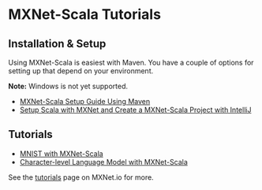 # MXNet-Scala Tutorials

## Installation & Setup

Using MXNet-Scala is easiest with Maven. You have a couple of options for setting up that depend on your environment.

**Note:** Windows is not yet supported.

* [MXNet-Scala Setup Guide Using Maven](../../install/scala_setup.html)
* [Setup Scala with MXNet and Create a MXNet-Scala Project with IntelliJ](mxnet_scala_on_intellij.html)

## Tutorials

* [MNIST with MXNet-Scala](mnist.md)
* [Character-level Language Model with MXNet-Scala](char_lstm.md)

See the [tutorials](http://mxnet.incubator.apache.org/tutorials/index.html#other-languages-api-tutorials) page on MXNet.io for more.
